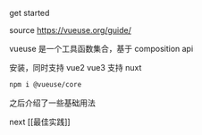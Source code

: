 get started

source https://vueuse.org/guide/

 vueuse 是一个工具函数集合，基于 composition api

安装，同时支持 vue2 vue3 支持 nuxt

```sh
npm i @vueuse/core
```

之后介绍了一些基础用法

next [[最佳实践]]